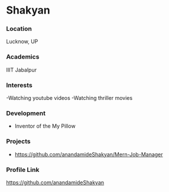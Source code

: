 # Shakyan

### Location

Lucknow, UP

### Academics

IIIT Jabalpur

### Interests

-Watching youtube videos
-Watching thriller movies

### Development

- Inventor of the My Pillow

### Projects

- https://github.com/anandamideShakyan/Mern-Job-Manager

### Profile Link

https://github.com/anandamideShakyan
